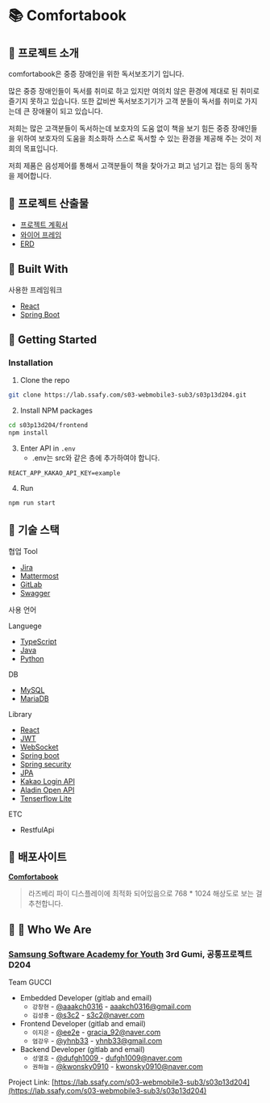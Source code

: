 # :books: Comfortabook

## :closed_book: 프로젝트 소개

comfortabook은 중증 장애인을 위한 독서보조기기 입니다.

많은 중증 장애인들이 독서를 취미로 하고 있지만 여의치 않은 환경에 제대로 된 취미로 즐기지 못하고 있습니다.  또한 값비싼 독서보조기기가 고객 분들이 독서를 취미로 가지는데 큰 장애물이 되고 있습니다.  

저희는 많은 고객분들이 독서하는데 보호자의 도움 없이 책을 보기 힘든 중증 장애인들을 위하여 보호자의 도움을 최소화하 스스로 독서할 수 있는 환경을 제공해 주는 것이 저희의 목표입니다.

저희 제품은 음성제어를 통해서 고객분들이 책을 찾아가고 펴고 넘기고 접는 등의  동작을 제어합니다.

## :orange_book: 프로젝트 산출물

- [프로젝트 계획서](https://lab.ssafy.com/s03-webmobile3-sub3/s03p13d204/blob/develop/output/%EA%B3%84%ED%9A%8D%EC%84%9C.docx)
- [와이어 프레임](https://lab.ssafy.com/s03-webmobile3-sub3/s03p13d204/blob/develop/output/WIreframe.PNG)
- [ERD](https://lab.ssafy.com/s03-webmobile3-sub3/s03p13d204/blob/develop/output/ERD.PNG)

## :ledger: Built With
사용한 프레임워크

- [React](https://ko.reactjs.org/)
- [Spring Boot](https://spring.io/projects/spring-boot)

## :green_book: Getting Started

### Installation

1. Clone the repo

```bash
git clone https://lab.ssafy.com/s03-webmobile3-sub3/s03p13d204.git
```

2. Install NPM packages

```bash
cd s03p13d204/frontend
npm install
```

3. Enter API in `.env`
   - .env는 src와 같은 층에 추가하여야 합니다.
```
REACT_APP_KAKAO_API_KEY=example
```

4. Run

```bash
npm run start
```

## :blue_book: 기술 스택

협업 Tool

* [Jira](https://www.atlassian.com/software/jira/)
* [Mattermost](https://mattermost.com/)
* [GitLab](https://about.gitlab.com/)
* [Swagger](https://swagger.io/)

사용 언어

Languege
* [TypeScript](https://www.typescriptlang.org/)
* [Java](https://java.com/ko/download/)
* [Python](https://www.python.org/)

DB
* [MySQL](https://www.mysql.com/)
* [MariaDB](https://mariadb.org/)

Library

* [React](https://ko.reactjs.org/)
* [JWT](https://jwt.io/)
* [WebSocket](https://en.wikipedia.org/wiki/WebSocket/)
* [Spring boot](https://spring.io/projects/spring-boot/)
* [Spring security](https://spring.io/projects/spring-security/)
* [JPA](https://docs.spring.io/spring-data/jpa/docs/current/reference/html/#preface)
* [Kakao Login API](https://developers.kakao.com/docs/latest/ko/kakaologin/common)
* [Aladin Open API](https://blog.aladin.co.kr/openapi/5353290)
* [Tenserflow Lite](https://www.tensorflow.org/lite)

ETC

- RestfulApi

## :book: 배포사이트

<a href="https://i3d204.p.ssafy.io"><strong>Comfortabook</strong></a>

> 라즈베리 파이 디스플레이에 최적화 되어있음으로 768 * 1024 해상도로 보는 걸 추천합니다.

## :man: :woman: Who We Are

### [Samsung Software Academy for Youth](https://www.ssafy.com/) 3rd Gumi, 공통프로젝트 D204
Team GUCCI

* Embedded Developer (gitlab and email)
  * ```강창현``` - [@aaakch0316](https://lab.ssafy.com/aaakch0316) - aaakch0316@gmail.com
  * ```김성중``` - [@s3c2](https://lab.ssafy.com/s3c2) - s3c2@naver.com
* Frontend Developer (gitlab and email)
  * ```이지은``` - [@ee2e](https://lab.ssafy.com/ee2e) - gracia_92@naver.com <br>
  * ```엄강우``` - [@yhnb33](https://lab.ssafy.com/yhnb33) - yhnb33@gmail.com <br>
* Backend Developer (gitlab and email)
  * ```성열호``` - [@dufgh1009 ](https://lab.ssafy.com/dufgh1009) - dufgh1009@naver.com <br>
  * ```권하늘``` - [@kwonsky0910](https://lab.ssafy.com/kwonsky0910) - kwonsky0910@naver.com <br>



Project Link: [https://lab.ssafy.com/s03-webmobile3-sub3/s03p13d204](https://lab.ssafy.com/s03-webmobile3-sub3/s03p13d204)



